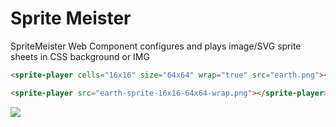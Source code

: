 # Sprite Meister

SpriteMeister Web Component configures and plays image/SVG sprite sheets in CSS background or IMG

````html
<sprite-player cells="16x16" size="64x64" wrap="true" src="earth.png"></sprite-player>

<sprite-player src="earth-sprite-16x16-64x64-wrap.png"></sprite-player>
````

![](https://i.pinimg.com/originals/0d/c9/68/0dc968448592a7d533096b74c263cc40.gif)